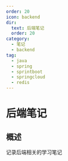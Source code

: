 ```yaml
---
order: 20
icon: backend
dir:
  text: 后端笔记
  order: 20
category:
  - 笔记
  - backend
tag:
  - java
  - spring
  - sprintboot
  - springcloud
  - redis
---
```


# 后端笔记

## 概述

记录后端相关的学习笔记
